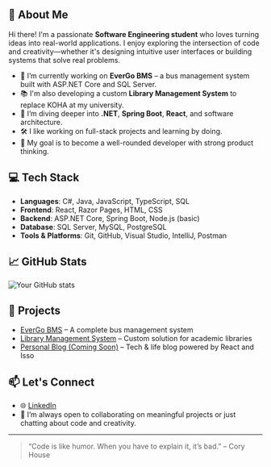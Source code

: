 ## 👋 About Me

Hi there! I'm a passionate **Software Engineering student** who loves turning ideas into real-world applications. I enjoy exploring the intersection of code and creativity—whether it's designing intuitive user interfaces or building systems that solve real problems.

- 🔭 I’m currently working on **EverGo BMS** – a bus management system built with ASP.NET Core and SQL Server.
- 📚 I'm also developing a custom **Library Management System** to replace KOHA at my university.
- 🌱 I’m diving deeper into **.NET**, **Spring Boot**, **React**, and software architecture.
- 🛠️ I like working on full-stack projects and learning by doing.
- 🎯 My goal is to become a well-rounded developer with strong product thinking.

## 💻 Tech Stack

- **Languages**: C#, Java, JavaScript, TypeScript, SQL
- **Frontend**: React, Razor Pages, HTML, CSS
- **Backend**: ASP.NET Core, Spring Boot, Node.js (basic)
- **Database**: SQL Server, MySQL, PostgreSQL
- **Tools & Platforms**: Git, GitHub, Visual Studio, IntelliJ, Postman

## 📈 GitHub Stats

![Your GitHub stats](https://github-readme-stats.vercel.app/api?username=your-username&show_icons=true&theme=tokyonight)

## 🚀 Projects

- [EverGo BMS](https://github.com/your-username/evergo-bms) – A complete bus management system
- [Library Management System](https://github.com/your-username/library-system) – Custom solution for academic libraries
- [Personal Blog (Coming Soon)]() – Tech & life blog powered by React and Isso

## 📫 Let's Connect

- 🌐 [LinkedIn](https://www.linkedin.com/in/your-link/)
- 💬 I’m always open to collaborating on meaningful projects or just chatting about code and creativity.

---

> “Code is like humor. When you have to explain it, it’s bad.” – Cory House

